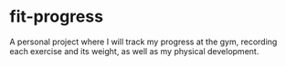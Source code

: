 # fit-progress
A personal project where I will track my progress at the gym, recording each exercise and its weight, as well as my physical development.
